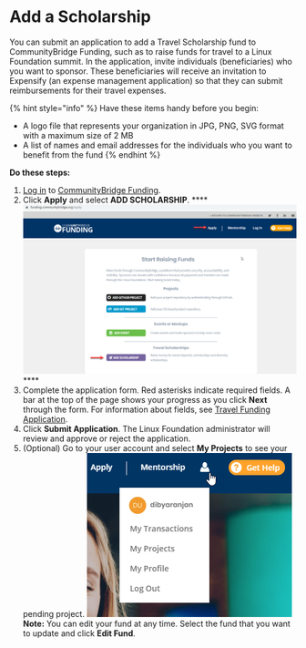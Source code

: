 # Add a Scholarship

You can submit an application to add a Travel Scholarship fund to CommunityBridge Funding, such as to raise funds for travel to a Linux Foundation summit. In the application, invite individuals \(beneficiaries\) who you want to sponsor. These beneficiaries will receive an invitation to Expensify \(an expense management application\) so that they can submit reimbursements for their travel expenses.

{% hint style="info" %}
Have these items handy before you begin:

* A logo file that represents your organization in JPG, PNG, SVG format with a maximum size of 2 MB
* A list of names and email addresses for the individuals who you want to benefit from the fund
{% endhint %}

**Do these steps:**

1. [Log in](../../user-profile/log-in-to-communitybridge/) to [CommunityBridge Funding](https://funding.communitybridge.org/).
2. Click **Apply** and select **ADD SCHOLARSHIP**.  ****![](../../../.gitbook/assets/7418558.png) ****
3. Complete the application form. Red asterisks indicate required fields. A bar at the top of the page shows your progress as you click **Next** through the form. For information about fields, see [Travel Funding Application](../travel-funding-application.md).
4. Click **Submit Application**. The Linux Foundation administrator will review and approve or reject the application.
5. \(Optional\) Go to your user account and select **My Projects** to see your pending project.  ![](../../../.gitbook/assets/7418559.png)  **Note:** You can edit your fund at any time. Select the fund that you want to update and click **Edit Fund**.

